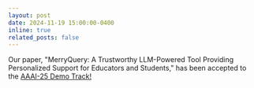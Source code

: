 ```yaml
---
layout: post
date: 2024-11-19 15:00:00-0400
inline: true
related_posts: false
---
```


Our paper, "MerryQuery: A Trustworthy LLM-Powered Tool Providing Personalized Support for Educators and Students," has been accepted to the [AAAI-25 Demo Track!](https://aaai.org/conference/aaai/aaai-25/demonstration-program/)